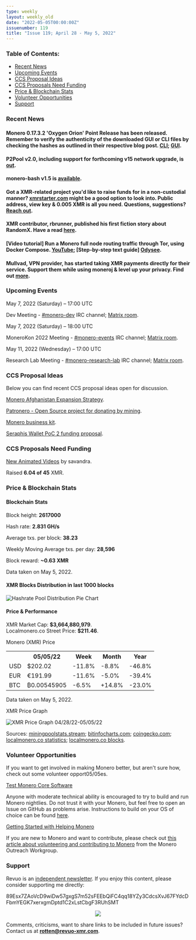 ```yaml
---
type: weekly
layout: weekly_old
date: "2022-05-05T00:00:00Z"
issuenumber: 119
title: "Issue 119; April 28 - May 5, 2022"
---
```


<h3>Table of Contents:</h3>
<ul class="contents">
    <li><a href="#news">Recent News</a></li>
    <li><a href="#events">Upcoming Events</a></li>
    <li><a href="#ideas">CCS Proposal Ideas</a></li>
    <li><a href="#proposals">CCS Proposals Need Funding</a></li>
    <li><a href="#stats">Price & Blockchain Stats</a></li>
    <li><a href="#volunteer">Volunteer Opportunities</a></li>
    <li><a href="#support">Support</a></li>
</ul>

<h3 id="news">Recent News</h3>

<div class="newsbyte">
    <h4>Monero 0.17.3.2 'Oxygen Orion' Point Release has been released. Remember to verify the authenticity of the downloaded GUI or CLI files by checking the hashes as outlined in their respective blog post. <a href="https://www.getmonero.org/2022/04/29/monero-0.17.3.2-released.html" target="_blank">CLI</a>; <a href="https://www.getmonero.org/2022/04/29/monero-GUI-0.17.3.2-released.html" target="_blank">GUI</a>.</h4>
</div>

<div class="newsbyte">
    <h4>P2Pool v2.0, including support for forthcoming v15 network upgrade, is <a href="https://github.com/SChernykh/p2pool/releases/tag/v2.0" target="_blank">out</a>.</h4>
</div>

<div class="newsbyte">
    <h4>monero-bash v1.5 is <a href="https://github.com/hinto-janaiyo/monero-bash/releases/tag/v1.5" target="_blank">available</a>.</h4>
</div>

<div class="newsbyte">
    <h4>Got a XMR-related project you'd like to raise funds for in a non-custodial manner? <a href="https://xmrstarter.com/" target="_blank">xmrstarter.com</a> might be a good option to look into. Public address, view key & 0.005 XMR is all you need. Questions, suggestions? <a href="https://xmrstarter.com/support" target="_blank">Reach out</a>.</h4>
</div>

<div class="newsbyte">
    <h4>XMR contributor, rbrunner, published his first fiction story about RandomX. Have a read <a href="https://rbrunner7.github.io/numerator.html" target="_blank">here</a>.</h4>
</div>

<div class="newsbyte">
    <h4>[Video tutorial] Run a Monero full node routing traffic through Tor, using Docker Compose. <a href="https://yewtu.be/watch?v=OviYhLZ02qg" target="_blank">YouTube</a>; [Step-by-step text guide] <a href="https://lbry.bcow.xyz/@Luigi-Tech/monero-tor" target="_blank">Odysee</a>.</h4>
</div>

<div class="newsbyte">
    <h4>Mullvad, VPN provider, has started taking XMR payments directly for their service. Support them while using moneroj & level up your privacy. Find out <a href="https://mullvad.net/en/blog/2022/5/3/we-now-accept-monero/" target="_blank">more</a>.</h4>
</div>

<h3 id="events">Upcoming Events</h3>

<div class="event">
    <p class="date" markdown="1">May 7, 2022 (Saturday) – 17:00 UTC</p>
    <p markdown="1">Dev Meeting - <a href="irc://irc.libera.chat/#monero-dev" target="_blank">#monero-dev</a> IRC channel; <a href="https://matrix.to/#/#monero-dev:monero.social" target="_blank">Matrix room</a>.</p>
</div>

<div class="event">
    <p class="date" markdown="1">May 7, 2022 (Saturday) – 18:00 UTC</p>
    <p markdown="1">MoneroKon 2022 Meeting - <a href="irc://irc.libera.chat/#monero-events" target="_blank">#monero-events</a> IRC channel; <a href="https://matrix.to/#/#monero-events:monero.social" target="_blank">Matrix room</a>.</p>
</div>

<div class="event">
    <p class="date" markdown="1">May 11, 2022 (Wednesday) – 17:00 UTC</p>
    <p markdown="1">Research Lab Meeting - <a href="irc://irc.libera.chat/#monero-research-lab" target="_blank">#monero-research-lab</a> IRC channel; <a href="https://matrix.to/#/#monero-research-lab:monero.social" target="_blank">Matrix room</a>.</p>
</div>

<h3 id="ideas">CCS Proposal Ideas</h3>

<p>Below you can find recent CCS proposal ideas open for discussion.</p>

<div class="proposal">
<p><a href="https://repo.getmonero.org/monero-project/ccs-proposals/-/merge_requests/282" target="_blank">Monero Afghanistan Expansion Strategy</a>.</p>
</div>

<div class="proposal">
<p><a href="https://repo.getmonero.org/monero-project/ccs-proposals/-/merge_requests/310" target="_blank">Patronero - Open Source project for donating by mining</a>.</p>
</div>

<div class="proposal">
<p><a href="https://repo.getmonero.org/monero-project/ccs-proposals/-/merge_requests/311" target="_blank">Monero business kit</a>.</p>
</div>

<div class="proposal">
<p><a href="https://repo.getmonero.org/monero-project/ccs-proposals/-/merge_requests/314" target="_blank">Seraphis Wallet PoC 2 funding proposal</a>.</p>
</div>

<h3 id="proposals">CCS Proposals Need Funding</h3>

<div class="proposal">
    <p><a href="https://ccs.getmonero.org/proposals/savandra-videos-for-monero.html" target="_blank">New Animated Videos</a> by savandra.</p>
    <p>Raised <b>6.04 of 45</b> XMR.</p>
</div>

<h3 id="stats">Price & Blockchain Stats</h3>

<h4 class="stat">Blockchain Stats</h4>

<div class="bcstats">
    <p>Block height: <b>2617000</b></p>
    <p>Hash rate: <b>2.831 GH/s</b></p>
    <p>Average txs. per block: <b>38.23</b></p>
    <p>Weekly Moving Average txs. per day: <b>28,596</b></p>
    <p>Block reward: <b>~0.63 XMR</b></p>
</div>
<p class="note">Data taken on May 5, 2022.</p>

<h4 class="stat">XMR Blocks Distribution in last 1000 blocks</h4>
<p><img src="/img/hashrate-pool-distribution-0505.png" alt="Hashrate Pool Distribution Pie Chart"/></p>

<h4 class="stat" id="price-stat">Price & Performance</h4>

<div class="price-intro">XMR Market Cap: <b>$3,664,880,979</b>.<br/>Localmonero.co Street Price: <b>$211.46</b>.</div>

<p class="table-title">Monero (XMR) Price</p>
<table class="price-table">
  <tr class="row1">
    <th></th>
    <th>05/05/22</th>
    <th>Week</th>
    <th>Month</th>
    <th>Year</th>
  </tr>
  <tr>
    <td data-th="XMR to">USD</td>
    <td data-th="05/05/22">$202.02</td>
    <td data-th="Week" class="red">-11.8%</td>
    <td data-th="Month" class="red">-8.8%</td>
    <td data-th="Year" class="red">-46.8%</td>
  </tr>
  <tr class="row3">
    <td data-th="XMR to">EUR</td>
    <td data-th="05/05/22">€191.99</td>
    <td data-th="Week" class="red">-11.6%</td>
    <td data-th="Month" class="red">-5.0%</td>
    <td data-th="Year" class="red">-39.4%</td>
  </tr>
  <tr>
    <td data-th="XMR to">BTC</td>
    <td data-th="05/05/22">₿0.00545905</td>
    <td data-th="Week" class="red">-6.5%</td>
    <td data-th="Month" class="green">+14.8%</td>
    <td data-th="Year" class="red">-23.0%</td>
  </tr>
</table>
<p class="note">Data taken on May 5, 2022.</p>

<p class="table-title">XMR Price Graph</p>

![XMR Price Graph 04/28/22-05/05/22](/img/weekly-chart-0505.png "XMR Price Graph 04/28/22-05/05/22") 

Sources: <a href="https://miningpoolstats.stream/monero" target="_blank">miningpoolstats.stream</a>; <a href="https://bitinfocharts.com/monero/" target="_blank">bitinfocharts.com</a>; <a href="https://www.coingecko.com/en/coins/monero" target="_blank">coingecko.com</a>; <a href="https://localmonero.co/statistics" target="_blank">localmonero.co statistics</a>; <a href="https://localmonero.co/blocks" target="_blank">localmonero.co blocks</a>.

<h3 id="volunteer">Volunteer Opportunities</h3>

<p>If you want to get involved in making Monero better, but aren't sure how, check out some volunteer opport05/05es.</p>

<div class="newsbyte">
    <p class="date"><a href="https://github.com/monero-project/monero" target="_blank">Test Monero Core Software</a></p>
    <p>Anyone with moderate technical ability is encouraged to try to build and run Monero nightlies. Do not trust it with your Monero, but feel free to open an Issue on GitHub as problems arise. Instructions to build on your OS of choice can be found <a href="https://github.com/monero-project/monero#compiling-monero-from-source" target="_blank">here</a>. </p>
</div>

<div class="newsbyte">
    <p class="date"><a href="https://github.com/monero-project/monero" target="_blank">Getting Started with Helping Monero</a></p>
    <p>If you are new to Monero and want to contribute, please check out <a href="https://www.monerooutreach.org/stories/getting-started-helping-monero.php" target="_blank">this article about volunteering and contributing to Monero</a> from the Monero Outreach Workgroup. </p>
</div>

<h3 id="support">Support</h3>

<p markdown="1">Revuo is an <a href="https://revuo-xmr.com/support/">independent newsletter</a>. If you enjoy this content, please consider supporting me directly:</p>

<p class="address" markdown="1">89Esx7ZAoVcD9wiDw57gxgS7m52sFEEbQiFC4qq18YZy3CdcsXvJ67FYdcDFbmYEGK7xerxgmDptd1C2xLstCbgF3RUhSMT</p>

<p><center><a href="monero:89Esx7ZAoVcD9wiDw57gxgS7m52sFEEbQiFC4qq18YZy3CdcsXvJ67FYdcDFbmYEGK7xerxgmDptd1C2xLstCbgF3RUhSMT" class="qr"><img src="/img/donate-monero.jpg" style="max-width: 200px;"/></a></center></p>

Comments, criticisms, want to share links to be included in future issues? Contact us at **rotten@revuo-xmr.com**.
